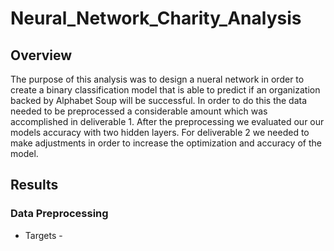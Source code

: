 # Neural_Network_Charity_Analysis

## Overview

The purpose of this analysis was to design a nueral network in order to create a binary classification model that is able to predict if an organization backed by Alphabet Soup will be successful. In order to do this the data needed to be preprocessed a considerable amount which was accomplished in deliverable 1. After the preprocessing we evaluated our our models accuracy with two hidden layers. For deliverable 2 we needed to make adjustments in order to increase the optimization and accuracy of the model. 

## Results

### Data Preprocessing
- Targets - 
